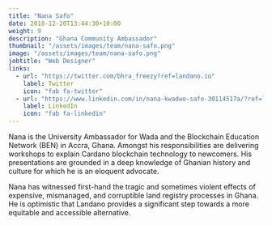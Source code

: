 ```yaml
---
title: "Nana Safo"
date: 2018-12-20T13:44:30+10:00
weight: 9
description: "Ghana Community Ambassador"
thumbnail: "/assets/images/team/nana-safo.png"
image: "/assets/images/team/nana-safo.png"
jobtitle: "Web Designer"
links:
  - url: "https://twitter.com/bhra_freezy?ref=landano.io"
    label: Twitter
    icon: "fab fa-twitter"
  - url: "https://www.linkedin.com/in/nana-kwadwo-safo-30114517a/?ref=landano.io"
    label: LinkedIn
    icon: "fab fa-linkedin"
---
```

Nana is the University Ambassador for Wada and the Blockchain Education Network (BEN) in Accra, Ghana. Amongst his responsibilities are delivering workshops to explain Cardano blockchain technology to newcomers. His presentations are grounded in a deep knowledge of Ghanian history and culture for which he is an eloquent advocate.

Nana has witnessed first-hand the tragic and sometimes violent effects of expensive, mismanaged, and corruptible land registry processes in Ghana. He is optimistic that Landano provides a significant step towards a more equitable and accessible alternative.